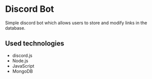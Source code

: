 # Discord Bot
Simple discord bot which allows users to store and modify links in the database.

## Used technologies
- discord.js
- Node.js
- JavaScript
- MongoDB
